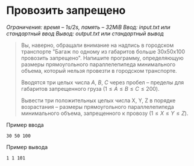 # Провозить запрещено

*Ограничения: время – 1s/2s, память – 32MiB Ввод: input.txt или стандартный ввод Вывод: output.txt или стандартный вывод*

> Вы, наверно, обращали внимание на надпись в городском транспорте "Багаж по одному из габаритов больше 30x50x100 провозить запрещено". Напишите программу, определяющую размеры прямоугольного параллелепипеда минимального объема, который нельзя провезти в городском транспорте.
>
> Вводятся три целых числа $A$, $B$, $C$ через пробел – пределы для габаритов запрещенного груза $(1 ≤ A ≤ B ≤ C ≤ 200)$.
>
> Вывести три положительных целых числа X, Y, Z в порядке возрастания – размеры прямоугольного параллелепипеда минимального объема, запрещенного к провозу $(1 ≤ X ≤ Y ≤ Z)$.

Пример ввода
```
30 50 100
```
Пример вывода
```
1 1 101
```

